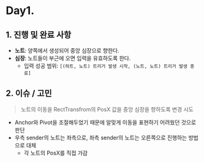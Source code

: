 # Day1.

## 1. 진행 및 완료 사항
- **노트**: 양쪽에서 생성되어 중앙 심장으로 향한다.
- **심장**: 노트들이 부근에 오면 입력을 유효하도록 한다.
  - 입력 성공 범위: `[(하트, 노트) 트리거 발생 시작, (노트, 노트) 트리거 발생 종료]`
  
## 2. 이슈 / 고민
> 노트의 이동을 RectTransfrom의 PosX 값을 중앙 심장을 향하도록 변경 시도
  - Anchor와 Pivot을 조절해두었기 때문에 알맞게 이동을 표현하기 어려웠던 것으로 판단
  - 우측 sender의 노트는 좌측으로, 좌측 sender의 노트는 오른쪽으로 진행하는 방법으로 대체
    - 각 노트의 PosX를 직접 가감